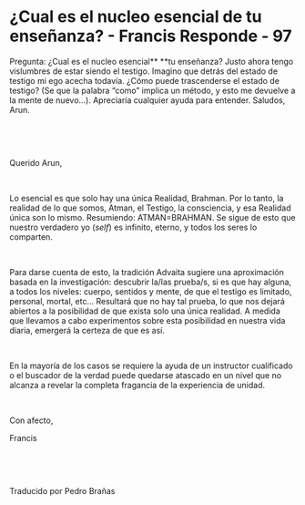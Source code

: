 #   ¿Cual es el nucleo esencial de tu enseñanza? - Francis Responde - 97  




Pregunta: &iquest;Cual es el nucleo esencial**&nbsp;**tu ense&ntilde;anza? Justo ahora tengo vislumbres de estar siendo el testigo. Imagino que detr&aacute;s del estado de testigo mi ego acecha todav&iacute;a. &iquest;C&oacute;mo puede trascenderse el estado de testigo? (Se que la palabra &ldquo;como&rdquo; implica un m&eacute;todo, y esto me devuelve a la mente de nuevo...). Apreciar&iacute;a cualquier ayuda para entender. Saludos, Arun.



 









&nbsp;





&nbsp;





Querido Arun,





&nbsp;





Lo esencial es que solo hay una &uacute;nica Realidad, Brahman. Por lo tanto, la realidad de lo que somos, Atman, el Testigo, la consciencia, y esa Realidad &uacute;nica son lo mismo. Resumiendo: ATMAN=BRAHMAN. Se sigue de esto que nuestro verdadero yo (_self_) es infinito, eterno, y todos los seres lo comparten.





&nbsp;





Para darse cuenta de esto, la tradici&oacute;n Advaita sugiere una aproximaci&oacute;n basada en la investigaci&oacute;n: descubrir la/las prueba/s, si es que hay alguna, a todos los niveles:&nbsp;cuerpo, sentidos y mente, de que el testigo es limitado, personal, mortal, etc... Resultar&aacute; que no hay tal prueba, lo que nos dejar&aacute; abiertos a la posibilidad de que exista&nbsp;solo una &uacute;nica realidad. A medida que llevamos a cabo experimentos sobre esta posibilidad en nuestra vida diaria, emerger&aacute; la certeza de que es as&iacute;.





&nbsp;





En la mayor&iacute;a de los casos se requiere la ayuda de un instructor cualificado o el buscador de la verdad puede quedarse atascado en un nivel que no alcanza a revelar la completa fragancia de la experiencia de unidad.





&nbsp;





Con afecto,





Francis





&nbsp;





&nbsp;





Traducido por Pedro Bra&ntilde;as





  







